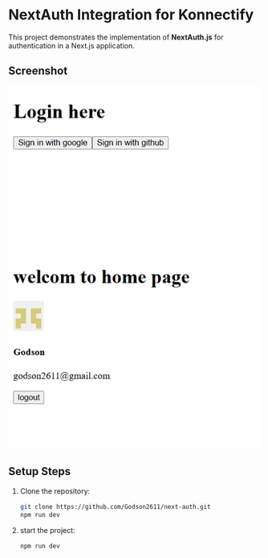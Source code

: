# NextAuth Integration for Konnectify

This project demonstrates the implementation of **NextAuth.js** for authentication in a Next.js application.

## Screenshot

![Screenshot](./public/auth.png)
![Screenshot](./public/log.png)

## Setup Steps

1. Clone the repository:

   ```bash
   git clone https://github.com/Godson2611/next-auth.git
   npm run dev
   ```

2. start the project:

   ```bash
   npm run dev
   ```
